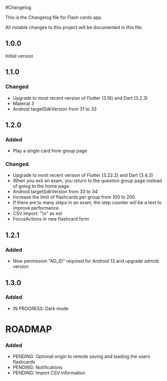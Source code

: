 #Changelog

This is the Changelog file for Flash cards app.

All notable changes to this project will be documented in this file.

## 1.0.0
Initial version

## 1.1.0 

### Changed
- Upgrade to most recent version of Flutter (3.16) and Dart (3.2.3)
- Material 3
- Android targetSdkVersion from 31 to 33

## 1.2.0

### Added
- Play a single card from group page

### Changed
- Upgrade to most recent version of Flutter (3.22.2) and Dart (3.4.3)
- When you exit an exam, you return to the question group page instead of going to the home page.
- Android targetSdkVersion from 33 to 34
- Increase the limit of flashcards per group from 100 to 200
- If there are to many steps in an exam, the step counter will be a text to improve performance
- CSV Import: "\n" as eol
- FocusActions in new flashcard form

## 1.2.1

### Added
- New permission "AD_ID" required for Android 13 and upgrade admob version

## 1.3.0

### Added
- IN PROGRESS: Dark mode

# ROADMAP



### Added
- PENDING: Optional origin to remote saving and loading the users flashcards
- PENDING: Notifications
- PENDING: Import CSV information